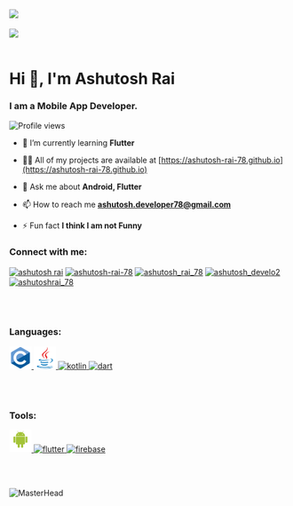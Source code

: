 <a href="https://github.com/ashutosh-rai-78">
  <img align="center" src="https://github-readme-stats.vercel.app/api?username=ashutosh-rai-78&count_private=true&theme=dark" />
</a>
<br/>
<br/>
<a href="https://github.com/ashutosh-rai-78">
  <img align="center" src="https://github-readme-stats.vercel.app/api/top-langs/?username=ashutosh-rai-78&layout=compact&theme=dark&langs_count=4&hide=php,javascript," />
</a>
<br/>
<br/>
<h1 align="left">Hi 👋, I'm Ashutosh Rai</h1>
<h3 align="left">I am a Mobile App Developer.</h3>


![Profile views](https://gpvc.arturio.dev/ashutosh-rai-78)


<!-- <p align="left"> <a href="https://github.com/ryo-ma/github-profile-trophy"><img src="https://github-profile-trophy.vercel.app/?username=ashutosh-rai-78" alt="ashutosh-rai-78" /></a> </p> -->
<!-- ![Twitter](https://twitter.com/ashutosh_rai_78) -->
<!-- <p align="left"> <a href="https://twitter.com/ashutosh_rai_78" target="_blank"><img src="https://img.shields.io/twitter/follow/ashutosh_rai_78?logo=twitter&style=for-the-badge" alt="ashutosh_rai_78" /></a> </p> -->

- 🌱 I’m currently learning **Flutter**

- 👨‍💻 All of my projects are available at [https://ashutosh-rai-78.github.io](https://ashutosh-rai-78.github.io)

- 💬 Ask me about **Android, Flutter**

- 📫 How to reach me **ashutosh.developer78@gmail.com**

- ⚡ Fun fact **I think I am not Funny**

<h3 align="left">Connect with me:</h3>
<p align="left">
<a href="https://linkedin.com/in/ashutosh rai" target="_blank"><img align="center" src="https://raw.githubusercontent.com/rahuldkjain/github-profile-readme-generator/master/src/images/icons/Social/linked-in-alt.svg" alt="ashutosh rai" height="30" width="40" /></a>
<a href="https://stackoverflow.com/users/ashutosh-rai-78" target="_blank"><img align="center" src="https://raw.githubusercontent.com/rahuldkjain/github-profile-readme-generator/master/src/images/icons/Social/stack-overflow.svg" alt="ashutosh-rai-78" height="30" width="40" /></a>
<a href="https://twitter.com/ashutosh_rai_78" target="_blank"><img align="center" src="https://raw.githubusercontent.com/rahuldkjain/github-profile-readme-generator/master/src/images/icons/Social/twitter.svg" alt="ashutosh_rai_78" height="30" width="40" /></a>
<a href="https://www.hackerrank.com/ashutosh_develo2" target="_blank"><img align="center" src="https://raw.githubusercontent.com/rahuldkjain/github-profile-readme-generator/master/src/images/icons/Social/hackerrank.svg" alt="ashutosh_develo2" height="30" width="40" /></a>
<a href="https://instagram.com/ashutoshrai_78" target="_blank"><img align="center" src="https://raw.githubusercontent.com/rahuldkjain/github-profile-readme-generator/master/src/images/icons/Social/instagram.svg" alt="ashutoshrai_78" height="30" width="40" /></a>
</p>
<br/>
<br/>
<h3 align="left">Languages:</h3>
<p align="left"> 

<a href="https://www.cprogramming.com/" target="_blank" rel="noreferrer"> <img src="https://raw.githubusercontent.com/devicons/devicon/master/icons/c/c-original.svg" alt="c" width="40" height="40"/> </a> 
<a href="https://www.java.com" target="_blank" rel="noreferrer"> <img src="https://raw.githubusercontent.com/devicons/devicon/master/icons/java/java-original.svg" alt="java" width="40" height="40"/> </a> 
<a href="https://kotlinlang.org" target="_blank" rel="noreferrer"> <img src="https://www.vectorlogo.zone/logos/kotlinlang/kotlinlang-icon.svg" alt="kotlin" width="40" height="40"/> </a> 
<a href="https://dart.dev" target="_blank" rel="noreferrer"> <img src="https://www.vectorlogo.zone/logos/dartlang/dartlang-icon.svg" alt="dart" width="40" height="40"/> </a> 

</p>
<br/>
<br/>
<h3 align="left">Tools:</h3>
<p align="left"> 
<a href="https://developer.android.com" target="_blank" rel="noreferrer"> <img src="https://raw.githubusercontent.com/devicons/devicon/master/icons/android/android-original-wordmark.svg" alt="android" width="40" height="40"/> </a> 
<a href="https://flutter.dev" target="_blank" rel="noreferrer"> <img src="https://www.vectorlogo.zone/logos/flutterio/flutterio-icon.svg" alt="flutter" width="40" height="40"/> </a> 
<a href="https://firebase.google.com/" target="_blank" rel="noreferrer"> <img src="https://www.vectorlogo.zone/logos/firebase/firebase-icon.svg" alt="firebase" width="40" height="40"/> </a> 
</p>

<br/>
<br/>

![MasterHead](https://media-exp1.licdn.com/dms/image/C4D16AQF44xHI-jZIgw/profile-displaybackgroundimage-shrink_350_1400/0/1660488321161?e=1666828800&v=beta&t=vVO9L8IKofHegiNXFaOGOjWVUWOshG6IK2Ex5jCmP7k)